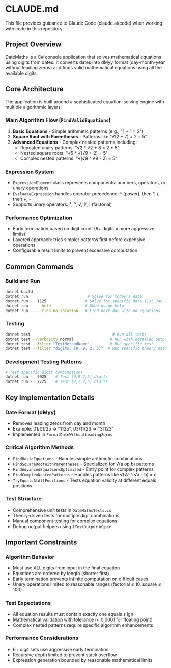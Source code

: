 # CLAUDE.md

This file provides guidance to Claude Code (claude.ai/code) when working with code in this repository.

## Project Overview

DateMaths is a C# console application that solves mathematical equations using digits from dates. It converts dates into dMyy format (day-month-year without leading zeros) and finds valid mathematical equations using all the available digits.

## Core Architecture

The application is built around a sophisticated equation-solving engine with multiple algorithmic layers:

### Main Algorithm Flow (`FindValidEquations`)
1. **Basic Equations** - Simple arithmetic patterns (e.g., "1 + 1 = 2")
2. **Square Root with Parentheses** - Patterns like "√(2 + 7) + 2 = 5"  
3. **Advanced Equations** - Complex nested patterns including:
   - Repeated unary patterns: "√2 * √2 + 8 = 2 * 5"
   - Nested square roots: "√5 * √(√9 + 2) = 5"
   - Complex nested patterns: "√(√9 ^ √9 - 2) = 5"

### Expression System
- `ExpressionElement` class represents components: numbers, operators, or unary operations
- `EvaluateExpression` handles operator precedence: ^ (power), then *, /, then +, -
- Supports unary operators: ², ³, √, ∛, ! (factorial)

### Performance Optimization
- Early termination based on digit count (6+ digits = more aggressive limits)
- Layered approach: tries simpler patterns first before expensive operations
- Configurable result limits to prevent excessive computation

## Common Commands

### Build and Run
```bash
dotnet build
dotnet run                          # Solve for today's date
dotnet run -- 1125                 # Solve for specific date (1st Jan 2025)
dotnet run -- --help               # Show usage help
dotnet run -- --find-no-solution   # Find next day with no equations
```

### Testing
```bash
dotnet test                                    # Run all tests
dotnet test --verbosity normal                # Run with detailed output
dotnet test --filter "TestMethodName"         # Run specific test
dotnet test --filter "digits: [9, 9, 2, 5]"  # Run specific theory data
```

### Development Testing Patterns
```bash
# Test specific digit combinations
dotnet run -- 9925    # Test [9,9,2,5] digits
dotnet run -- 2725    # Test [2,7,2,5] digits
```

## Key Implementation Details

### Date Format (dMyy)
- Removes leading zeros from day and month
- Example: 01/01/25 → "1125", 03/11/23 → "31123"
- Implemented in `FormatDateWithoutLeadingZeros`

### Critical Algorithm Methods
- `FindBasicEquations` - Handles simple arithmetic combinations
- `FindSquareRootWithParentheses` - Specialized for √(a op b) patterns  
- `FindAdvancedEquationsOptimized` - Entry point for complex patterns
- `FindComplexNestedPatterns` - Handles patterns like √(√a ^ √a - b) = c
- `TryEqualsAtAllPositions` - Tests equation validity at different equals positions

### Test Structure
- Comprehensive unit tests in `DateMathsTests.cs`
- Theory-driven tests for multiple digit combinations
- Manual component testing for complex equations
- Debug output helpers using `ITestOutputHelper`

## Important Constraints

### Algorithm Behavior
- Must use ALL digits from input in the final equation
- Equations are ordered by length (shorter first)
- Early termination prevents infinite computation on difficult cases
- Unary operations limited to reasonable ranges (factorial ≤ 10, square ≤ 100)

### Test Expectations
- All equation results must contain exactly one equals s ign
- Mathematical validation with tolerance (< 0.0001 for floating point)
- Complex nested patterns require specific algorithm enhancements

### Performance Considerations
- 6+ digit sets use aggressive early termination
- Recursive depth limited to prevent stack overflow
- Expression generation bounded by reasonable mathematical limits
